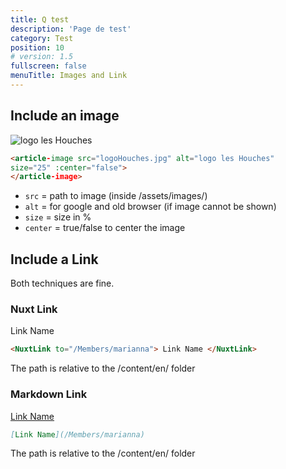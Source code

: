```yaml
---
title: Q test
description: 'Page de test'
category: Test
position: 10
# version: 1.5
fullscreen: false
menuTitle: Images and Link
---
```


## Include an image
<img src="/logoHouches.jpg" alt="logo les Houches">
<article-image src="logoHouches.jpg" alt="logo les Houches" size="25" :center="false"></article-image>

```html
<article-image src="logoHouches.jpg" alt="logo les Houches" 
size="25" :center="false">
</article-image>
```

- ```src``` = path to image (inside /assets/images/)
- ```alt``` = for google and old browser (if image cannot be shown)
- ```size``` = size in %
- ```center``` = true/false to center the image

## Include a Link
Both techniques are fine.

### Nuxt Link
<NuxtLink to="/Members/marianna"> Link Name </NuxtLink>

```html
<NuxtLink to="/Members/marianna"> Link Name </NuxtLink>
```

The path is relative to the /content/en/ folder


### Markdown Link

[Link Name](/Members/marianna)

```md
[Link Name](/Members/marianna)
```
The path is relative to the /content/en/ folder
